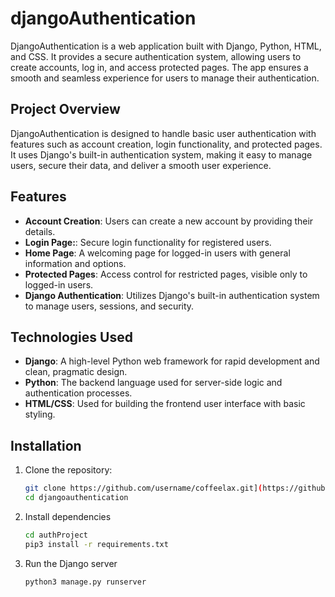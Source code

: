 # djangoAuthentication

DjangoAuthentication is a web application built with Django, Python, HTML, and CSS. It provides a secure authentication system, allowing users to create accounts, log in, and access protected pages. The app ensures a smooth and seamless experience for users to manage their authentication.

## Project Overview

DjangoAuthentication is designed to handle basic user authentication with features such as account creation, login functionality, and protected pages. It uses Django's built-in authentication system, making it easy to manage users, secure their data, and deliver a smooth user experience.

## Features

- **Account Creation**: Users can create a new account by providing their details.
- **Login Page:**: Secure login functionality for registered users.
- **Home Page**: A welcoming page for logged-in users with general information and options.
- **Protected Pages**: Access control for restricted pages, visible only to logged-in users.
- **Django Authentication**: Utilizes Django's built-in authentication system to manage users, sessions, and security.
  
## Technologies Used

- **Django**: A high-level Python web framework for rapid development and clean, pragmatic design.
- **Python**: The backend language used for server-side logic and authentication processes.
- **HTML/CSS**: Used for building the frontend user interface with basic styling.

## Installation

1. Clone the repository:
   
   ```bash
   git clone https://github.com/username/coffeelax.git](https://github.com/johnkennethpteodoro/djangoAuthentication.git
   cd djangoauthentication

2. Install dependencies
   
   ```bash
   cd authProject
   pip3 install -r requirements.txt

3. Run the Django server
   
   ```bash
   python3 manage.py runserver
